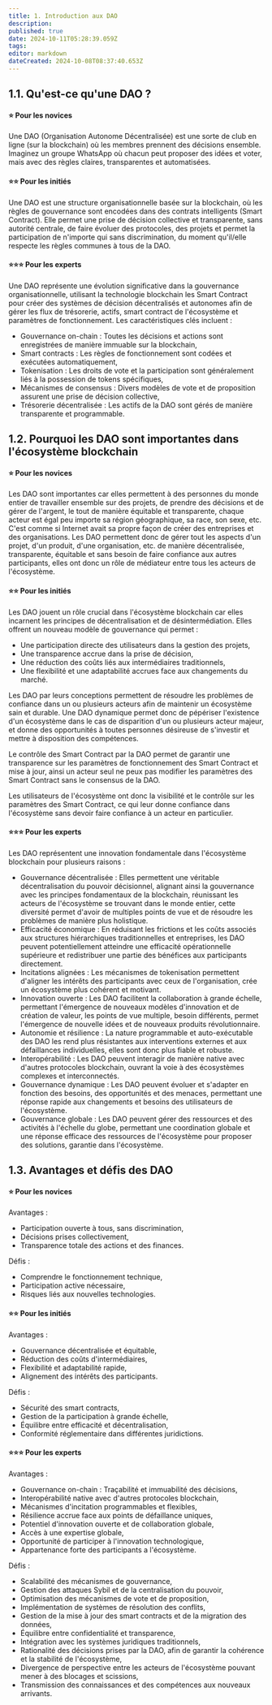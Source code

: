 ```yaml
---
title: 1. Introduction aux DAO
description: 
published: true
date: 2024-10-11T05:28:39.059Z
tags: 
editor: markdown
dateCreated: 2024-10-08T08:37:40.653Z
---
```


## **1.1. Qu'est-ce qu'une DAO ?**

#### **⭐ Pour les novices**

Une DAO (Organisation Autonome Décentralisée) est une sorte de club en ligne (sur la blockchain) où les membres prennent des décisions ensemble. Imaginez un groupe WhatsApp où chacun peut proposer des idées et voter, mais avec des règles claires, transparentes et automatisées.

#### **⭐⭐ Pour les initiés**

Une DAO est une structure organisationnelle basée sur la blockchain, où les règles de gouvernance sont encodées dans des contrats intelligents (Smart Contract). Elle permet une prise de décision collective et transparente, sans autorité centrale, de faire évoluer des protocoles, des projets et permet la participation de n'importe qui sans discrimination, du moment qu'il/elle respecte les règles communes à tous de la DAO.

#### **⭐⭐⭐ Pour les experts**

Une DAO représente une évolution significative dans la gouvernance organisationnelle, utilisant la technologie blockchain les Smart Contract pour créer des systèmes de décision décentralisés et autonomes afin de gérer les flux de trésorerie, actifs, smart contract de l'écosystème et paramètres de fonctionnement. Les caractéristiques clés incluent :

- Gouvernance on-chain : Toutes les décisions et actions sont enregistrées de manière immuable sur la blockchain,
- Smart contracts : Les règles de fonctionnement sont codées et exécutées automatiquement,
- Tokenisation : Les droits de vote et la participation sont généralement liés à la possession de tokens spécifiques,
- Mécanismes de consensus : Divers modèles de vote et de proposition assurent une prise de décision collective,
- Trésorerie décentralisée : Les actifs de la DAO sont gérés de manière transparente et programmable.

## **1.2. Pourquoi les DAO sont importantes dans l'écosystème blockchain**

#### **⭐ Pour les novices**

Les DAO sont importantes car elles permettent à des personnes du monde entier de travailler ensemble sur des projets, de prendre des décisions et de gérer de l'argent, le tout de manière équitable et transparente, chaque acteur est égal peu importe sa région géographique, sa race, son sexe, etc. C'est comme si Internet avait sa propre façon de créer des entreprises et des organisations. Les DAO permettent donc de gérer tout les aspects d'un projet, d'un produit, d'une organisation, etc. de manière décentralisée, transparente, équitable et sans besoin de faire confiance aux autres participants, elles ont donc un rôle de médiateur entre tous les acteurs de l'écosystème.

#### **⭐⭐ Pour les initiés**

Les DAO jouent un rôle crucial dans l'écosystème blockchain car elles incarnent les principes de décentralisation et de désintermédiation. Elles offrent un nouveau modèle de gouvernance qui permet :

- Une participation directe des utilisateurs dans la gestion des projets,
- Une transparence accrue dans la prise de décision,
- Une réduction des coûts liés aux intermédiaires traditionnels,
- Une flexibilité et une adaptabilité accrues face aux changements du marché.

Les DAO par leurs conceptions permettent de résoudre les problèmes de confiance dans un ou plusieurs acteurs afin de maintenir un écosystème sain et durable. Une DAO dynamique permet donc de pépériser l'existence d'un écosystème dans le cas de disparition d'un ou plusieurs acteur majeur, et donne des opportunités à toutes personnes désireuse de s'investir et mettre à disposition des compétences.

Le contrôle des Smart Contract par la DAO permet de garantir une transparence sur les paramètres de fonctionnement des Smart Contract et mise à jour, ainsi un acteur seul ne peux pas modifier les paramètres des Smart Contract sans le consensus de la DAO.

Les utilisateurs de l'écosystème ont donc la visibilité et le contrôle sur les paramètres des Smart Contract, ce qui leur donne confiance dans l'écosystème sans devoir faire confiance à un acteur en particulier.

#### **⭐⭐⭐ Pour les experts**

Les DAO représentent une innovation fondamentale dans l'écosystème blockchain pour plusieurs raisons :

- Gouvernance décentralisée : Elles permettent une véritable décentralisation du pouvoir décisionnel, alignant ainsi la gouvernance avec les principes fondamentaux de la blockchain, réunissant les acteurs de l'écosystème se trouvant dans le monde entier, cette diversité permet d'avoir de multiples points de vue et de résoudre les problèmes de manière plus holistique.
- Efficacité économique : En réduisant les frictions et les coûts associés aux structures hiérarchiques traditionnelles et entreprises, les DAO peuvent potentiellement atteindre une efficacité opérationnelle supérieure et redistribuer une partie des bénéfices aux participants directement.
- Incitations alignées : Les mécanismes de tokenisation permettent d'aligner les intérêts des participants avec ceux de l'organisation, crée un écosystème plus cohérent et motivant.
- Innovation ouverte : Les DAO facilitent la collaboration à grande échelle, permettant l'émergence de nouveaux modèles d'innovation et de création de valeur, les points de vue multiple, besoin différents, permet l'émergence de nouvelle idées et de nouveaux produits révolutionnaire.
- Autonomie et résilience : La nature programmable et auto-exécutable des DAO les rend plus résistantes aux interventions externes et aux défaillances individuelles, elles sont donc plus fiable et robuste.
- Interopérabilité : Les DAO peuvent interagir de manière native avec d'autres protocoles blockchain, ouvrant la voie à des écosystèmes complexes et interconnectés.
- Gouvernance dynamique : Les DAO peuvent évoluer et s'adapter en fonction des besoins, des opportunités et des menaces, permettant une réponse rapide aux changements et besoins des utilisateurs de l'écosystème.
- Gouvernance globale : Les DAO peuvent gérer des ressources et des activités à l'échelle du globe, permettant une coordination globale et une réponse efficace des ressources de l'écosystème pour proposer des solutions, garantie dans l'écosystème.

## **1.3. Avantages et défis des DAO**

#### **⭐ Pour les novices**

Avantages :

- Participation ouverte à tous, sans discrimination,
- Décisions prises collectivement,
- Transparence totale des actions et des finances.

Défis :

- Comprendre le fonctionnement technique,
- Participation active nécessaire,
- Risques liés aux nouvelles technologies.  


#### **⭐⭐ Pour les initiés**

Avantages :

- Gouvernance décentralisée et équitable,
- Réduction des coûts d'intermédiaires,
- Flexibilité et adaptabilité rapide,
- Alignement des intérêts des participants.

Défis :

- Sécurité des smart contracts,
- Gestion de la participation à grande échelle,
- Équilibre entre efficacité et décentralisation,
- Conformité réglementaire dans différentes juridictions.  


#### **⭐⭐⭐ Pour les experts**

Avantages :

- Gouvernance on-chain : Traçabilité et immuabilité des décisions,
- Interopérabilité native avec d'autres protocoles blockchain,
- Mécanismes d'incitation programmables et flexibles,
- Résilience accrue face aux points de défaillance uniques,
- Potentiel d'innovation ouverte et de collaboration globale,
- Accès à une expertise globale,
- Opportunité de participer à l'innovation technologique,
- Appartenance forte des participants a l'écosystème.

Défis :

- Scalabilité des mécanismes de gouvernance,
- Gestion des attaques Sybil et de la centralisation du pouvoir,
- Optimisation des mécanismes de vote et de proposition,
- Implémentation de systèmes de résolution des conflits,
- Gestion de la mise à jour des smart contracts et de la migration des données,
- Équilibre entre confidentialité et transparence,
- Intégration avec les systèmes juridiques traditionnels,
- Rationalité des décisions prises par la DAO, afin de garantir la cohérence et la stabilité de l'écosystème,
- Divergence de perspective entre les acteurs de l'écosystème pouvant mener à des blocages et scissions,
- Transmission des connaissances et des compétences aux nouveaux arrivants.
